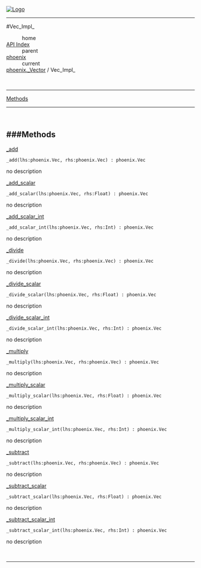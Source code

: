 
[![Logo](../../../images/logo.png)](../../../index.html)

---

#Vec_Impl_


&emsp;&emsp;&emsp;home   
[API Index](../../../api/index.html#phoenix._Vector)   
&emsp;&emsp;&emsp;parent    
[phoenix](../)     
&emsp;&emsp;&emsp;current    
[phoenix._Vector](./) / Vec_Impl_

<br/>

---


[Methods](#Methods)   


---

&nbsp;   

<a class="lift" name="Methods" ></a>
###Methods   
---
<a class="lift" name="_add" href="#_add">_add</a>



`_add(lhs:phoenix.Vec, rhs:phoenix.Vec) : phoenix.Vec`

<span class="small_desc_flat"> no description </span>   

<a class="lift" name="_add_scalar" href="#_add_scalar">_add_scalar</a>



`_add_scalar(lhs:phoenix.Vec, rhs:Float) : phoenix.Vec`

<span class="small_desc_flat"> no description </span>   

<a class="lift" name="_add_scalar_int" href="#_add_scalar_int">_add_scalar_int</a>



`_add_scalar_int(lhs:phoenix.Vec, rhs:Int) : phoenix.Vec`

<span class="small_desc_flat"> no description </span>   

<a class="lift" name="_divide" href="#_divide">_divide</a>



`_divide(lhs:phoenix.Vec, rhs:phoenix.Vec) : phoenix.Vec`

<span class="small_desc_flat"> no description </span>   

<a class="lift" name="_divide_scalar" href="#_divide_scalar">_divide_scalar</a>



`_divide_scalar(lhs:phoenix.Vec, rhs:Float) : phoenix.Vec`

<span class="small_desc_flat"> no description </span>   

<a class="lift" name="_divide_scalar_int" href="#_divide_scalar_int">_divide_scalar_int</a>



`_divide_scalar_int(lhs:phoenix.Vec, rhs:Int) : phoenix.Vec`

<span class="small_desc_flat"> no description </span>   

<a class="lift" name="_multiply" href="#_multiply">_multiply</a>



`_multiply(lhs:phoenix.Vec, rhs:phoenix.Vec) : phoenix.Vec`

<span class="small_desc_flat"> no description </span>   

<a class="lift" name="_multiply_scalar" href="#_multiply_scalar">_multiply_scalar</a>



`_multiply_scalar(lhs:phoenix.Vec, rhs:Float) : phoenix.Vec`

<span class="small_desc_flat"> no description </span>   

<a class="lift" name="_multiply_scalar_int" href="#_multiply_scalar_int">_multiply_scalar_int</a>



`_multiply_scalar_int(lhs:phoenix.Vec, rhs:Int) : phoenix.Vec`

<span class="small_desc_flat"> no description </span>   

<a class="lift" name="_subtract" href="#_subtract">_subtract</a>



`_subtract(lhs:phoenix.Vec, rhs:phoenix.Vec) : phoenix.Vec`

<span class="small_desc_flat"> no description </span>   

<a class="lift" name="_subtract_scalar" href="#_subtract_scalar">_subtract_scalar</a>



`_subtract_scalar(lhs:phoenix.Vec, rhs:Float) : phoenix.Vec`

<span class="small_desc_flat"> no description </span>   

<a class="lift" name="_subtract_scalar_int" href="#_subtract_scalar_int">_subtract_scalar_int</a>



`_subtract_scalar_int(lhs:phoenix.Vec, rhs:Int) : phoenix.Vec`

<span class="small_desc_flat"> no description </span>   



&nbsp;
&nbsp;
&nbsp;

---  


&nbsp;   
&nbsp;   